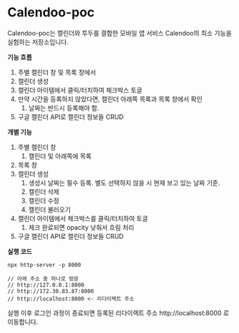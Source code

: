 # Calendoo-poc
Calendoo-poc는 캘린더와 투두를 결합한 모바일 앱 서비스 Calendoo의 최소 기능을 실험하는 저장소입니다.


**기능 흐름**

1. 주별 캘린더 창 및 목록 창에서
2. 캘린더 생성
3. 캘린더 아이템에서 클릭/터치하여 체크박스 토글
4. 만약 시간을 등록하지 않았다면, 캘린더 아래쪽 목록과 목록 창에서 확인
    1. 날짜는 반드시 등록해야 함.
5. 구글 캘린더 API로 캘린더 정보들 CRUD

**개별 기능**

1. 주별 캘린더 창
    1. 캘린더 및 아래쪽에 목록
2. 목록 창
3. 캘린더 생성
    1. 생성시 날짜는 필수 등록. 별도 선택하지 않을 시 현재 보고 있는 날짜 기준.
    2. 캘린더 삭제
    3. 캘린더 수정
    4. 캘린더 불러오기
4. 캘린더 아이템에서 체크박스를 클릭/터치하여 토글
    1. 체크 완료되면 opacity 낮춰서 흐림 처리
5. 구글 캘린더 API로 캘린더 정보들 CRUD

**실행 코드**
```
npx http-server -p 8000

// 아래 주소 중 하나로 방문 
// http://127.0.0.1:8000
// http://172.30.83.87:8000
// http://localhost:8000 <- 리다이렉트 주소
```

실행 이후 로그인 과정이 종료되면 등록된 리다이렉트 주소 http://localhost:8000 로 이동합니다.


